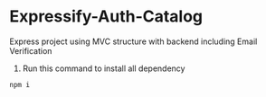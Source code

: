 # Expressify-Auth-Catalog
Express project using MVC  structure with backend including Email Verification 

1) Run this command to install all dependency
````bash
npm i
